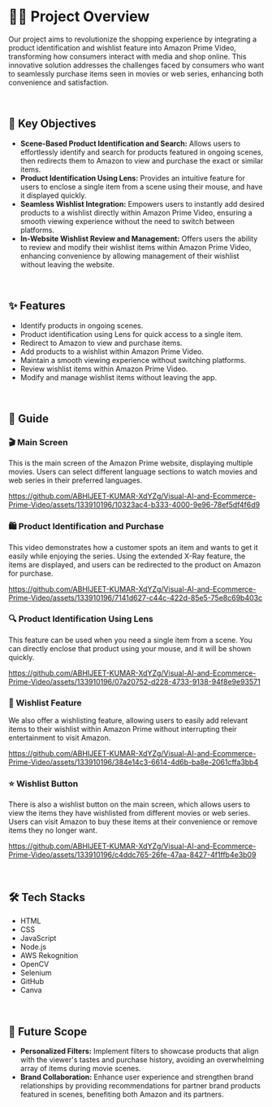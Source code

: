 # 🎥🛒 Project Overview

Our project aims to revolutionize the shopping experience by integrating a product identification and wishlist feature into Amazon Prime Video, transforming how consumers interact with media and shop online. This innovative solution addresses the challenges faced by consumers who want to seamlessly purchase items seen in movies or web series, enhancing both convenience and satisfaction.

<br>

## 🌟 Key Objectives

- **Scene-Based Product Identification and Search:** Allows users to effortlessly identify and search for products featured in ongoing scenes, then redirects them to Amazon to view and purchase the exact or similar items.
- **Product Identification Using Lens:** Provides an intuitive feature for users to enclose a single item from a scene using their mouse, and have it displayed quickly.
- **Seamless Wishlist Integration:** Empowers users to instantly add desired products to a wishlist directly within Amazon Prime Video, ensuring a smooth viewing experience without the need to switch between platforms.
- **In-Website Wishlist Review and Management:** Offers users the ability to review and modify their wishlist items within Amazon Prime Video, enhancing convenience by allowing management of their wishlist without leaving the website.

<br>

## ✨ Features

- Identify products in ongoing scenes.
- Product identification using Lens for quick access to a single item.
- Redirect to Amazon to view and purchase items.
- Add products to a wishlist within Amazon Prime Video.
- Maintain a smooth viewing experience without switching platforms.
- Review wishlist items within Amazon Prime Video.
- Modify and manage wishlist items without leaving the app.

<br>

## 📖 Guide

### 🎬 Main Screen

This is the main screen of the Amazon Prime website, displaying multiple movies. Users can select different language sections to watch movies and web series in their preferred languages.

https://github.com/ABHIJEET-KUMAR-XdYZg/Visual-AI-and-Ecommerce-Prime-Video/assets/133910196/10323ac4-b333-4000-9e96-78ef5df4f6d9


### 🛍️ Product Identification and Purchase

This video demonstrates how a customer spots an item and wants to get it easily while enjoying the series. Using the extended X-Ray feature, the items are displayed, and users can be redirected to the product on Amazon for purchase.

https://github.com/ABHIJEET-KUMAR-XdYZg/Visual-AI-and-Ecommerce-Prime-Video/assets/133910196/7141d627-c44c-422d-85e5-75e8c69b403c


### 🔍 Product Identification Using Lens

This feature can be used when you need a single item from a scene. You can directly enclose that product using your mouse, and it will be shown quickly.

https://github.com/ABHIJEET-KUMAR-XdYZg/Visual-AI-and-Ecommerce-Prime-Video/assets/133910196/07a20752-d228-4733-9138-94f8e9e93571


### 💖 Wishlist Feature

We also offer a wishlisting feature, allowing users to easily add relevant items to their wishlist within Amazon Prime without interrupting their entertainment to visit Amazon.

https://github.com/ABHIJEET-KUMAR-XdYZg/Visual-AI-and-Ecommerce-Prime-Video/assets/133910196/384e14c3-6614-4d6b-ba8e-2061cffa3bb4


### ⭐ Wishlist Button

There is also a wishlist button on the main screen, which allows users to view the items they have wishlisted from different movies or web series. Users can visit Amazon to buy these items at their convenience or remove items they no longer want.

https://github.com/ABHIJEET-KUMAR-XdYZg/Visual-AI-and-Ecommerce-Prime-Video/assets/133910196/c4ddc765-26fe-47aa-8427-4f1ffb4e3b09

<br>

## 🛠️ Tech Stacks

- HTML
- CSS
- JavaScript
- Node.js
- AWS Rekognition
- OpenCV
- Selenium
- GitHub
- Canva

<br>

## 🚀 Future Scope

- **Personalized Filters:** Implement filters to showcase products that align with the viewer's tastes and purchase history, avoiding an overwhelming array of items during movie scenes.
- **Brand Collaboration:** Enhance user experience and strengthen brand relationships by providing recommendations for partner brand products featured in scenes, benefiting both Amazon and its partners.
